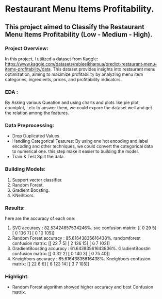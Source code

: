 # Restaurant Menu Items Profitability. 
## This project aimed to Classify the Restaurant Menu Items Profitability (Low - Medium - High).

### Project Overview: 
In this project, I utilized a dataset from Kaggle: https://www.kaggle.com/datasets/rabieelkharoua/predict-restaurant-menu-items-profitability/data. This dataset provides insights into restaurant menu optimization, aiming to maximize profitability by analyzing menu item categories, ingredients, prices, and profitability indicators.

### EDA : 
By Asking various Queation and using charts and plots like pie plot, countplot,...etc to answer them, we could expore the dataset well and get the relation among the features.  


### Data Preprocessing: 
- Drop Duplicated Values.
- Handling Categorical Features: By using one hot encoding and label encoding and other techniques, we could convert the categorical data to numerical one. this step make it easier to building the model.
- Train & Test Split the data.

### Building Models: 
1. Support vector classifier.
2. Random Forest.
3. Gradient Boosting.
4. KNeihbors.


### Results: 
here are the accuracy of each one: 
1. SVC accuracy : 82.53424657534246%.
svc confusion matrix: 
[[  0  29   5]
 [  0 136   7]
 [  0  10 105]] 
2. Random Forest accuracy : 85.61643835616438%.
randomforest confusion matrix: 
[[ 22   7   5]
 [  2 126  15]
 [  6   7 102]]
3. GradientBoosting accuracy : 61.64383561643836%. 
GradientBoostin confusion matrix: 
[[  0  32   2]
 [  0 140   3]
 [  0  75  40]]
4. Kneighbors accuracy : 85.61643835616438%.
Kneighbors confusion matrix: 
[[ 22   6   6]
 [  6 123  14]
 [  3   7 105]]



### Highlight: 
- Random Forest algorithm showed higher accuracy and best Confusion matrix.
  
